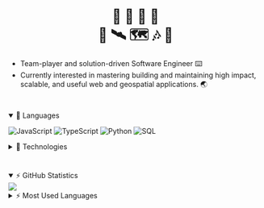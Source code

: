 <h1 align="center">🧙 🤿 🔬 📏 <br/>📸 🛰️ 🗺️ 🎶 🚀</h1>

- Team-player and solution-driven Software Engineer ⌨️
- Currently interested in mastering building and maintaining high impact, scalable, and useful web and geospatial applications. 🌏

<h1></h1>

<details open>
<summary>📜 Languages</summary>

![JavaScript](https://img.shields.io/badge/-JavaScript-000?&logo=JavaScript)
![TypeScript](https://img.shields.io/badge/-TypeScript-000?&logo=TypeScript)
![Python](https://img.shields.io/badge/-Python-000?&logo=Python)
![SQL](https://img.shields.io/badge/-SQL-000?&logo=MySQL)

</details>

<details>
  <summary>🧪 Technologies</summary>

#### Frontend

![ReactJS](https://img.shields.io/badge/-React.js-000?&logo=React)
![VueJS](https://img.shields.io/badge/-Vue.js-000?&logo=Vue.js)
![Boostrap](https://img.shields.io/badge/-Boostrap-000?&logo=bootstrap)
![less](https://img.shields.io/badge/-less-000?&logo=less&logoColor=16537e)
![Antd](https://img.shields.io/badge/-antd-000?&logo=antdesign)
![Material-UI](https://img.shields.io/badge/-MaterialUI-000?&logo=mui)
![Jest](https://img.shields.io/badge/-jest-000?&logo=jest&logoColor=cc0000)
![Testing Library](https://img.shields.io/badge/-TestingLibrary-000?&logo=testinglibrary)

#### Backend

![Django](https://img.shields.io/badge/-Django-000?&logo=django&logoColor=103e2e)
![Node.js](https://img.shields.io/badge/-Node.js-000?&logo=node.js)
![Express](https://img.shields.io/badge/-Express-000?&logo=express)
![Nestjs](https://img.shields.io/badge/-NestJS-000?&logo=nestjs&logoColor=cc0000)
![Laravel](https://img.shields.io/badge/-Laravel-000?&logo=laravel)

#### Layout and Design

![Adobe Photoshop](https://img.shields.io/badge/-Adobe%20Photoshop-000?&logo=adobephotoshop)
![Adobe InDesign](https://img.shields.io/badge/-Adobe%20InDesign-000?&logo=adobeindesign)
![Adobe Lightroom](https://img.shields.io/badge/-Adobe%20Lightroom-000?&logo=adobelightroom)
![Adobe Premiere](https://img.shields.io/badge/-Adobe%20Premiere-000?&logo=adobepremierepro)
![Adobe AfterEffects](https://img.shields.io/badge/-Adobe%20AfterEffects-000?&logo=adobeaftereffects)
![AutoCAD](https://img.shields.io/badge/-AutoCAD-000?&logo=autocad)

#### Geospatial

![QGIS](https://img.shields.io/badge/-QuantumGIS-000?&logo=qgis)
![MapBox](https://img.shields.io/badge/-MapBox-000?&logo=mapbox)
![Leaflet](https://img.shields.io/badge/-Leaflet.js-000?&logo=leaflet&logoColor=199900)
![OpenLayers](https://img.shields.io/badge/-OpenLayers-000?&logo=openlayers&logoColor=00aaff)
![DeckGL](https://img.shields.io/badge/-DeckGL-000?&logo=uber)
![ESRI](https://img.shields.io/badge/-ESRI%20ArcGIS-000)
![GeoNode](https://img.shields.io/badge/-GeoNode-000?&logo=geonode)

#### Productivity Tools and Services

![AWS](https://img.shields.io/badge/-AWS-000?&logo=Amazon-AWS&logoColor=F90)
![Azure](https://img.shields.io/badge/-Azure-000?&logo=microsoftazure&logoColor=0066ff)
![Linux](https://img.shields.io/badge/-Linux-000?&logo=Linux)
![TMUX](https://img.shields.io/badge/-tmux-000?&logo=tmux)
![Docker](https://img.shields.io/badge/-Docker-000?&logo=Docker)
![Bitbucket](https://img.shields.io/badge/-Bitbucket-000?&logo=bitbucket&logoColor=0066ff)
![WordPress](https://img.shields.io/badge/-WordPress-000?&logo=Wordpress)
![Celery](https://img.shields.io/badge/-Celery-000?&logo=Celery&logoColor=38761d)
![Redis](https://img.shields.io/badge/-Redis-000?&logo=Redis)

#### Database-related

![PostgreSQL](https://img.shields.io/badge/-PostgreSQL-000?&logo=postgresql)
![Prisma](https://img.shields.io/badge/-Prisma-000?&logo=prisma)
![MySQL](https://img.shields.io/badge/-MySQL-000?&logo=mysql)
![SQlite](https://img.shields.io/badge/-SQlite-000?&logo=sqlite&logoColor=3d85c6)
![GeoServer](https://img.shields.io/badge/-GeoServer-000?)

#### API Integrations

![AFG FLEX](https://img.shields.io/badge/-🔗FLEX-0066ff)
![MoveMeIn](https://img.shields.io/badge/-🔗MoveMeIn-f202bd)
![Segment](https://img.shields.io/badge/-🔗Segment-38761d)
![Quickli](https://img.shields.io/badge/-🔗Quickli-00A0BB)
![LIXI](https://img.shields.io/badge/-🔗LiXi-F90)
![MixPanel](https://img.shields.io/badge/-🔗MixPanel-674EA7)

</details>

<h1></h1>

<details open>
<summary>⚡ GitHub Statistics</summary>
<img src="https://github-readme-stat-stacks-canonminds.vercel.app/api?username=canonminds&hide_title=true&hide_border=true&show_icons=true&include_all_commits=true&count_private=true&line_height=21&icon_color=FFE400&bg_color=09131B&text_color=ffffff&border_color=0c1a25&cache_seconds=86400&hide=contribs,issues&card_width=500"/>
</details>

<details>
<summary>⚡ Most Used Languages</summary>
<img src="https://github-readme-stat-stacks-canonminds.vercel.app/api/top-langs/?username=canonminds&hide=html,css,scss&hide_title=true&hide_border=true&layout=default&include_all_commits=true&langs_count=10&count_private=true&exclude_repo=climate-tagging-ph-master,climate-tag-ph&icon_color=FFE400&bg_color=09131B&text_color=ffffff&border_color=0c1a25&card_width=500"/>
</details>
